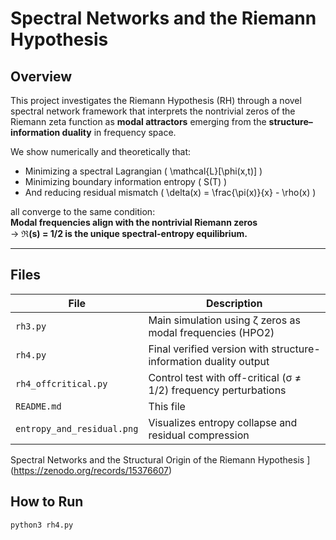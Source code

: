 # Spectral Networks and the Riemann Hypothesis

## Overview

This project investigates the Riemann Hypothesis (RH) through a novel spectral network framework that interprets the nontrivial zeros of the Riemann zeta function as **modal attractors** emerging from the **structure–information duality** in frequency space.

We show numerically and theoretically that:

- Minimizing a spectral Lagrangian \( \mathcal{L}[\phi(x,t)] \)
- Minimizing boundary information entropy \( S(T) \)
- And reducing residual mismatch \( \delta(x) = \frac{\pi(x)}{x} - \rho(x) \)

all converge to the same condition:  
**Modal frequencies align with the nontrivial Riemann zeros**  
→ **ℜ(s) = 1/2 is the unique spectral-entropy equilibrium.**

---

## Files

| File | Description |
|------|-------------|
| `rh3.py` | Main simulation using ζ zeros as modal frequencies (HPO2) |
| `rh4.py` | Final verified version with structure-information duality output |
| `rh4_offcritical.py` | Control test with off-critical (σ ≠ 1/2) frequency perturbations |
| `README.md` | This file |
| `entropy_and_residual.png` | Visualizes entropy collapse and residual compression |


Spectral Networks and the Structural Origin of the Riemann Hypothesis
](https://zenodo.org/records/15376607)


## How to Run

```bash
python3 rh4.py
